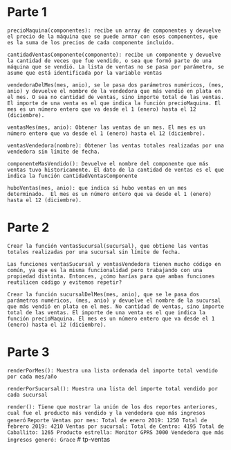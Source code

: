 # Parte 1

`
precioMaquina(componentes): recibe un array de componentes y devuelve el precio de la máquina que se puede armar con esos componentes,
que es la suma de los precios de cada componente incluido.
`

`
cantidadVentasComponente(componente): recibe un componente y devuelve la cantidad de veces que fue vendido,
o sea que formó parte de una máquina que se vendió. La lista de ventas no se pasa por parámetro,
se asume que está identificada por la variable ventas
`

`
vendedoraDelMes(mes, anio), se le pasa dos parámetros numéricos, (mes, anio) y devuelve el nombre de la vendedora que
más vendió en plata en el mes. O sea no cantidad de ventas, sino importe total de las ventas. 
El importe de una venta es el que indica la función precioMaquina. El mes es un número entero que va desde
el 1 (enero) hasta el 12 (diciembre).
`

`
ventasMes(mes, anio): Obtener las ventas de un mes. El mes es un número entero que va desde el 1 (enero) hasta el 12 (diciembre).
`

`
ventasVendedora(nombre): Obtener las ventas totales realizadas por una vendedora sin límite de fecha.
`

`
componenteMasVendido(): Devuelve el nombre del componente que más ventas tuvo historicamente.
El dato de la cantidad de ventas es el que indica la función cantidadVentasComponente
`

`
huboVentas(mes, anio): que indica si hubo ventas en un mes determinado. 
El mes es un número entero que va desde el 1 (enero) hasta el 12 (diciembre).
`

# Parte 2

`
Crear la función ventasSucursal(sucursal), que obtiene las ventas totales realizadas por una sucursal sin límite de fecha.
`

`
Las funciones ventasSucursal y ventasVendedora tienen mucho código en común, ya que es la misma
funcionalidad pero trabajando con una propiedad distinta. Entonces,
¿cómo harías para que ambas funciones reutilicen código y evitemos repetir?
`

`
Crear la función sucursalDelMes(mes, anio), que se le pasa dos parámetros numéricos, (mes, anio) y devuelve
el nombre de la sucursal que más vendió en plata en el mes. No cantidad de ventas, sino importe total de las ventas.
El importe de una venta es el que indica la función precioMaquina. El mes es un número entero que va desde el 1 (enero)
hasta el 12 (diciembre).
`
# Parte 3


`
renderPorMes(): Muestra una lista ordenada del importe total vendido por cada mes/año
`

`
renderPorSucursal(): Muestra una lista del importe total vendido por cada sucursal
`

`
render(): Tiene que mostrar la unión de los dos reportes anteriores,
cual fue el producto más vendido y la vendedora que más ingresos generó
`
`
Reporte
Ventas por mes:
  Total de enero 2019: 1250
  Total de febrero 2019: 4210
Ventas por sucursal:
  Total de Centro: 4195
  Total de Caballito: 1265
Producto estrella: Monitor GPRS 3000
Vendedora que más ingresos generó: Grace
`
#   t p - v e n t a s  
 